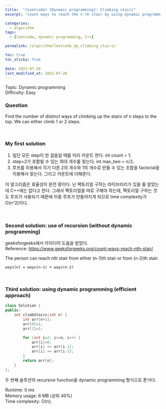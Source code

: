 ```yaml
---
title:  "(Leetcode) [Dynamic programming]: Climbing stairs"
excerpt: "count ways to reach the n'th stair by using dynamic programming"

categories:
  - algorithm
tags:
  - [leetcode, dynamic programming, C++]

permalink: /algorithm/leetcode_dp_climbing_stairs/

toc: true
toc_sticky: true
 
date: 2022-07-20
last_modified_at: 2022-07-20
---
```


Topic: Dynamic programming  
Difficulty: Easy

### Question
Find the number of distinct ways of climbing up the stairs of n steps to the top. We can either climb 1 or 2 steps.

<br>

### My first solution
1. 일단 모든 step이 한 걸음일 때를 미리 카운트 한다. int count = 1;
2. step=2가 포함될 수 있는 최대 개수를 찾는다. int max_two = n/2;
3. 루프를 이용해서 각기 다른 2의 개수와 1의 개수로 만들 수 있는 조합을 factorial을 이용해서 찾는다. 그리고 카운트에 더해준다.

이 알고리즘은 효율성이 완전 꽝이다. 난 팩토리얼 구하는 라이브러리가 있을 줄 알았는데 C++에는 없다고 한다. 그래서 팩토리얼을 따로 구해야 하는데, 팩토리얼 구하는 것도 루프가 사용되기 때문에 이중 루프가 만들어지게 되므로 time complexity가 O(n^2)이다. 

<br>

### Second solution: use of recursion (without dynamic programming)
geeksforgeeks에서 아이디어 도움을 받았다.  
Reference: <https://www.geeksforgeeks.org/count-ways-reach-nth-stair/>

The person can reach nth stair from either (n-1)th stair or from (n-2)th stair.
```
ways(n) = ways(n-1) + ways(n-2)
```

<br>

### Third solution: using dynamic programming (efficient approach)
```cpp
class Solution {
public:
    int climbStairs(int n) {
        int arr[n+1];
        arr[0]=1;
        arr[1]=1;

        for (int i=2; i<=n; i++) {
            arr[i]=0;
            arr[i] += arr[i-1];
            arr[i] += arr[i-2];
        }
        return arr[n];
    }
};
```
두 번째 솔루션의 recursive function을 dynamic programming 형식으로 푼거다.  

Runtime: 0 ms  
Memory usage: 6 MB (상위 40%)  
Time complexity: O(n);  





